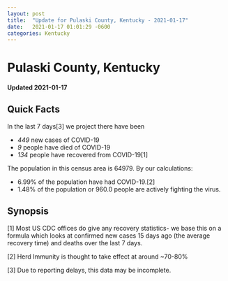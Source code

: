 ```yaml
---
layout: post
title:  "Update for Pulaski County, Kentucky - 2021-01-17"
date:   2021-01-17 01:01:29 -0600
categories: Kentucky
---
```


# Pulaski County, Kentucky
#### Updated 2021-01-17

## Quick Facts

In the last 7 days[3] we project there have been
- *449* new cases of COVID-19
- *9* people have died of COVID-19
- *134* people have recovered from COVID-19[1]

The population in this census area is 64979. By our calculations:
- 6.99% of the population have had COVID-19.[2]
- 1.48% of the population or 960.0 people are actively fighting the virus.

## Synopsis




[1] Most US CDC offices do give any recovery statistics- we base this on a formula which looks at confirmed new cases
15 days ago (the average recovery time) and deaths over the last 7 days.

[2] Herd Immunity is thought to take effect at around ~70-80%

[3] Due to reporting delays, this data may be incomplete.
 
    